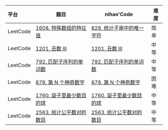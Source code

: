 

| 平台     | 题目                                                         | nihao'Code                                                   | 难度 |
| :------- | ------------------------------------------------------------ | ------------------------------------------------------------ | ---- |
| LeetCode | [1608. 特殊数组的特征值](https://leetcode.cn/problems/special-array-with-x-elements-greater-than-or-equal-x/) | [828. 统计子串中的唯一字符](https://github.com/xuhaodong1/nihao_algorithm_notes/blob/fc209357a98a1657b264a27fe674cf74c031ca17/LeetCode/Dichotomy.swift#L13-L40) | 简单 |
| LeetCode | [1201. 丑数 III](https://leetcode.cn/problems/ugly-number-iii/) | [1201. 丑数 III](https://github.com/xuhaodong1/nihao_algorithm_notes/blob/536ce819cbf749ed6fbe2aed9426e19a2a810090/LeetCode/Dichotomy.swift#L42-L64) | 中等 |
| LeetCode | [792. 匹配子序列的单词数](https://leetcode.cn/problems/number-of-matching-subsequences/description/) | [792. 匹配子序列的单词数](https://github.com/xuhaodong1/nihao_algorithm_notes/blob/72acc96526e85ff9546e4f81edef40988f137c55/LeetCode/Dichotomy.swift#L66-L90) | 中等 |
| LeetCode | [878. 第 N 个神奇数字](https://leetcode.cn/problems/nth-magical-number/description/) | [878. 第 N 个神奇数字](https://github.com/xuhaodong1/nihao_algorithm_notes/blob/4cdb03bbc2fb5165ef51dd64b27f538f693462f2/LeetCode/Dichotomy.swift#L92-L105) | 困难 |
| LeetCode | [1760. 袋子里最少数目的球](https://leetcode.cn/problems/minimum-limit-of-balls-in-a-bag/description/) | [1760. 袋子里最少数目的球](https://github.com/xuhaodong1/nihao_algorithm_notes/blob/3f4f62071719a782a142b5c48be15e84f8954829/LeetCode/Dichotomy.swift#L107-L120) | 中等 |
| LeetCode | [2563. 统计公平数对的数目](https://leetcode.cn/problems/count-the-number-of-fair-pairs/description/) | [2563. 统计公平数对的数目](https://github.com/xuhaodong1/nihao_algorithm_notes/blob/5a2c850e7410d2d48b8d9e02cc4d75d6d65e52c5/LeetCode/Dichotomy.swift#L122-L144) | 中等 |

